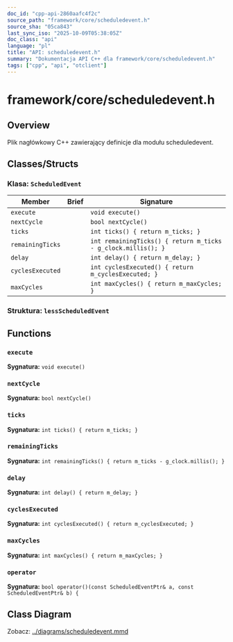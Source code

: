 ```yaml
---
doc_id: "cpp-api-2860aafc4f2c"
source_path: "framework/core/scheduledevent.h"
source_sha: "05ca843"
last_sync_iso: "2025-10-09T05:38:05Z"
doc_class: "api"
language: "pl"
title: "API: scheduledevent.h"
summary: "Dokumentacja API C++ dla framework/core/scheduledevent.h"
tags: ["cpp", "api", "otclient"]
---
```


# framework/core/scheduledevent.h

## Overview

Plik nagłówkowy C++ zawierający definicje dla modułu scheduledevent.

## Classes/Structs

### Klasa: `ScheduledEvent`

| Member | Brief | Signature |
|--------|-------|-----------|
| `execute` |  | `void execute()` |
| `nextCycle` |  | `bool nextCycle()` |
| `ticks` |  | `int ticks() { return m_ticks; }` |
| `remainingTicks` |  | `int remainingTicks() { return m_ticks - g_clock.millis(); }` |
| `delay` |  | `int delay() { return m_delay; }` |
| `cyclesExecuted` |  | `int cyclesExecuted() { return m_cyclesExecuted; }` |
| `maxCycles` |  | `int maxCycles() { return m_maxCycles; }` |

### Struktura: `lessScheduledEvent`

## Functions

### `execute`

**Sygnatura:** `void execute()`

### `nextCycle`

**Sygnatura:** `bool nextCycle()`

### `ticks`

**Sygnatura:** `int ticks() { return m_ticks; }`

### `remainingTicks`

**Sygnatura:** `int remainingTicks() { return m_ticks - g_clock.millis(); }`

### `delay`

**Sygnatura:** `int delay() { return m_delay; }`

### `cyclesExecuted`

**Sygnatura:** `int cyclesExecuted() { return m_cyclesExecuted; }`

### `maxCycles`

**Sygnatura:** `int maxCycles() { return m_maxCycles; }`

### `operator`

**Sygnatura:** `bool operator()(const ScheduledEventPtr& a, const ScheduledEventPtr& b) {`

## Class Diagram

Zobacz: [../diagrams/scheduledevent.mmd](../diagrams/scheduledevent.mmd)
